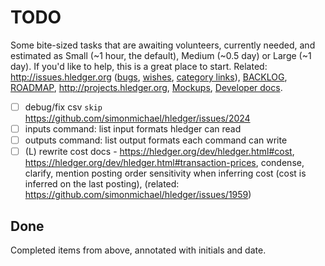 # TODO

Some bite-sized tasks that are awaiting volunteers,
currently needed,
and estimated as Small (~1 hour, the default), Medium (~0.5 day) or Large (~1 day).
If you'd like to help, this is a great place to start.
Related:
<http://issues.hledger.org> ([bugs](http://bugs.hledger.org), [wishes](http://wishes.hledger.org), [category links](https://hledger.org/ISSUES.html#open-issues)),
[BACKLOG](BACKLOG.md),
[ROADMAP](ROADMAP.md),
<http://projects.hledger.org>,
[Mockups](mockups.md),
[Developer docs](dev.md).

- [ ] debug/fix csv `skip` <https://github.com/simonmichael/hledger/issues/2024>
- [ ] inputs command: list input formats hledger can read
- [ ] outputs command: list output formats each command can write
- [ ] (L) rewrite cost docs -
      <https://hledger.org/dev/hledger.html#cost>,
	  <https://hledger.org/dev/hledger.html#transaction-prices>,
      condense, clarify,
      mention posting order sensitivity when inferring cost (cost is inferred on the last posting),
      (related: <https://github.com/simonmichael/hledger/issues/1959>)

## Done
Completed items from above, annotated with initials and date.

